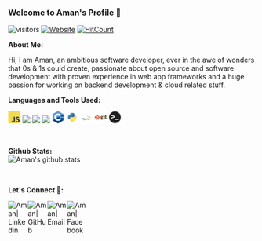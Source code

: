 ### Welcome to Aman's Profile 👋

![visitors](https://visitor-badge.laobi.icu/badge?page_id=aman1403.aman1403)
[![Website](https://img.shields.io/badge/Website-Up-brightgreen)](https://aman1403.github.io/Aman) 
[![HitCount](http://hits.dwyl.com/aman1403/Aman.svg)](http://hits.dwyl.com/aman1403/Aman)


**About Me:** 

Hi, I am Aman, an ambitious software developer, ever in the awe of wonders that 0s & 1s could create, passionate about open source and software development with proven experience in web app frameworks and a huge passion for working on backend development & cloud related stuff. 


**Languages and Tools Used:**  

<code><img height="25" src="https://raw.githubusercontent.com/github/explore/80688e429a7d4ef2fca1e82350fe8e3517d3494d/topics/javascript/javascript.png"></code>
<code><img height="25" src="https://w7.pngwing.com/pngs/493/735/png-transparent-node-js-javascript-express-js-mongodb-github-github-angle-text-logo.png"></code>
<code><img height="25" src="https://pbs.twimg.com/profile_images/1235870003292856320/iRG4_ojf_400x400.png"></code>
<code><img height="25" src="https://pbs.twimg.com/profile_images/699217734492647428/pCfEzr6L_400x400.png"></code>
<code><img height="25" src="https://raw.githubusercontent.com/github/explore/80688e429a7d4ef2fca1e82350fe8e3517d3494d/topics/cpp/cpp.png"></code>
<code><img height="25" src="https://raw.githubusercontent.com/github/explore/80688e429a7d4ef2fca1e82350fe8e3517d3494d/topics/python/python.png"></code>
<code><img height="25" src="https://raw.githubusercontent.com/github/explore/80688e429a7d4ef2fca1e82350fe8e3517d3494d/topics/mysql/mysql.png"></code>
<code><img height="25" src="https://raw.githubusercontent.com/github/explore/80688e429a7d4ef2fca1e82350fe8e3517d3494d/topics/git/git.png"></code>
<code><img height="25" src="https://raw.githubusercontent.com/github/explore/80688e429a7d4ef2fca1e82350fe8e3517d3494d/topics/terminal/terminal.png"></code>

<br/>

**Github Stats:**  
![Aman's github stats](https://github-readme-stats.vercel.app/api?username=aman1403&theme=blue-green&show_icons=true)

<br/>

**Let's Connect 👋:** 

<a href="https://in.linkedin.com/in/aman1403"><img align="left" alt="Aman| Linkedin" width="40px" src="https://i.ibb.co/yRHbQyd/linkedin-icon.png" /></a>
 
<a href="https://github.com/aman1403"><img align="left" alt="Aman| GitHub" width="40px" src="https://i.ibb.co/FK6FGy7/github-icon.png" /></a>
  
<a href="mailto:aluthra1403@gmail.com"><img align="left" alt="Aman| Email" width="40px" src="https://i.ibb.co/dDsXKG4/email-icon.png" /></a>
 
<a href="https://www.facebook.com/aman.luthra.353"><img align="left" alt="Aman| Facebook" width="40px" src="https://i.ibb.co/k4nCHtk/facebook-icon.png" /></a>
